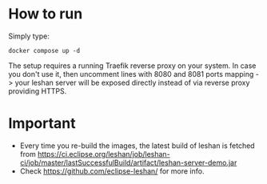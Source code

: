 # How to run
Simply type:
```
docker compose up -d
```
The setup requires a running Traefik reverse proxy on your system.
In case you don't use it, then uncomment lines with 8080 and 8081 ports mapping -> your leshan server will be exposed directly instead of via reverse proxy providing HTTPS.

# Important
- Every time you re-build the images, the latest build of leshan is fetched from https://ci.eclipse.org/leshan/job/leshan-ci/job/master/lastSuccessfulBuild/artifact/leshan-server-demo.jar
- Check https://github.com/eclipse-leshan/ for more info.
